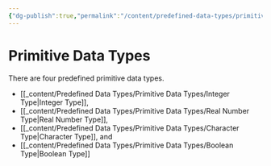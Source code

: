 ```yaml
---
{"dg-publish":true,"permalink":"/content/predefined-data-types/primitive-data-types/","created":"2023-07-03T09:28:07.494+02:00","updated":"2023-07-08T18:25:27.355+02:00"}
---
```



# Primitive Data Types

There are four predefined primitive data types.
- [[_content/Predefined Data Types/Primitive Data Types/Integer Type\|Integer Type]],
- [[_content/Predefined Data Types/Primitive Data Types/Real Number Type\|Real Number Type]],
- [[_content/Predefined Data Types/Primitive Data Types/Character Type\|Character Type]], and
- [[_content/Predefined Data Types/Primitive Data Types/Boolean Type\|Boolean Type]]